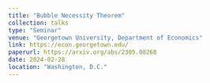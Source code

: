 ```yaml
---
title: "Bubble Necessity Theorem"
collection: talks
type: "Seminar"
venue: "Georgetown University, Department of Economics"
link: https://econ.georgetown.edu/
paperurl: https://arxiv.org/abs/2305.08268
date: 2024-02-28
location: "Washington, D.C."
---
```

